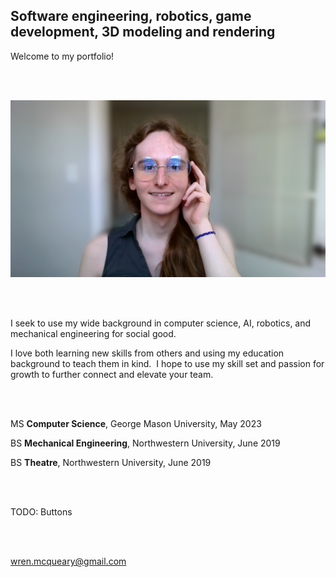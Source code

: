 ## Software engineering, robotics, game development, 3D modeling and rendering

Welcome to my portfolio!

<br/><br/>

![Wren_McQueary_Office_Photo_1_Blurred.png](/images/Wren_McQueary_Office_Photo_1_Blurred.png "Wren_McQueary_Office_Photo_1_Blurred.png")

<br/><br/>

I seek to use my wide background in computer science, AI, robotics, and mechanical engineering for social good.

I love both learning new skills from others and using my education background to teach them in kind.  I hope to use my skill set and passion for growth to further connect and elevate your team.

<br/><br/>

MS **Computer Science**, George Mason University, May 2023

BS **Mechanical Engineering**, Northwestern University, June 2019

BS **Theatre**, Northwestern University, June 2019

<br/><br/>

TODO: Buttons

<br/><br/>

wren.mcqueary@gmail.com
